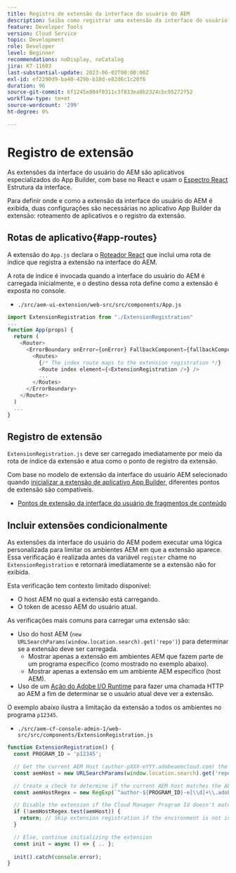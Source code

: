 ```yaml
---
title: Registro de extensão da interface do usuário do AEM
description: Saiba como registrar uma extensão da interface do usuário do AEM.
feature: Developer Tools
version: Cloud Service
topic: Development
role: Developer
level: Beginner
recommendations: noDisplay, noCatalog
jira: KT-11603
last-substantial-update: 2023-06-02T00:00:00Z
exl-id: ef2290d9-ba40-429b-b10d-e82d6c1c20f6
duration: 96
source-git-commit: 6f1245e804f0311c3f833ea8b2324cbc95272f52
workflow-type: tm+mt
source-wordcount: '299'
ht-degree: 0%

---
```


# Registro de extensão

As extensões da interface do usuário do AEM são aplicativos especializados do App Builder, com base no React e usam o [Espectro React](https://react-spectrum.adobe.com/react-spectrum/) Estrutura da interface.

Para definir onde e como a extensão da interface do usuário do AEM é exibida, duas configurações são necessárias no aplicativo App Builder da extensão: roteamento de aplicativos e o registro da extensão.

## Rotas de aplicativo{#app-routes}

A extensão do `App.js` declara o [Roteador React](https://reactrouter.com/en/main) que inclui uma rota de índice que registra a extensão na interface do AEM.

A rota de índice é invocada quando a interface do usuário do AEM é carregada inicialmente, e o destino dessa rota define como a extensão é exposta no console.

+ `./src/aem-ui-extension/web-src/src/components/App.js`

```javascript
import ExtensionRegistration from "./ExtensionRegistration"
...            
function App(props) {
  return (
    <Router>
      <ErrorBoundary onError={onError} FallbackComponent={fallbackComponent}>
        <Routes>
          {/* The index route maps to the extension registration */}
          <Route index element={<ExtensionRegistration />} />
          ...                                   
        </Routes>
      </ErrorBoundary>
    </Router>
  )
  ...
}
```

## Registro de extensão

`ExtensionRegistration.js` deve ser carregado imediatamente por meio da rota de índice da extensão e atua como o ponto de registro da extensão.

Com base no modelo de extensão da interface do usuário AEM selecionado quando [inicializar a extensão de aplicativo App Builder](./app-initialization.md), diferentes pontos de extensão são compatíveis.

+ [Pontos de extensão da interface do usuário de fragmentos de conteúdo](./content-fragments/overview.md#extension-points)

## Incluir extensões condicionalmente

As extensões da interface do usuário do AEM podem executar uma lógica personalizada para limitar os ambientes AEM em que a extensão aparece. Essa verificação é realizada antes da variável `register` chame no `ExtensionRegistration` e retornará imediatamente se a extensão não for exibida.

Esta verificação tem contexto limitado disponível:

+ O host AEM no qual a extensão está carregando.
+ O token de acesso AEM do usuário atual.

As verificações mais comuns para carregar uma extensão são:

+ Uso do host AEM (`new URLSearchParams(window.location.search).get('repo')`) para determinar se a extensão deve ser carregada.
   + Mostrar apenas a extensão em ambientes AEM que fazem parte de um programa específico (como mostrado no exemplo abaixo).
   + Mostrar apenas a extensão em um ambiente AEM específico (host AEM).
+ Uso de um [Ação do Adobe I/O Runtime](./runtime-action.md) para fazer uma chamada HTTP ao AEM a fim de determinar se o usuário atual deve ver a extensão.

O exemplo abaixo ilustra a limitação da extensão a todos os ambientes no programa `p12345`.

+ `./src/aem-cf-console-admin-1/web-src/src/components/ExtensionRegistration.js`

```javascript
function ExtensionRegistration() {
  const PROGRAM_ID = 'p12345';

  // Get the current AEM Host (author-pXXX-eYYY.adobeaemcloud.com) the extension is loading on
  const aemHost = new URLSearchParams(window.location.search).get('repo');

  // Create a check to determine if the current AEM host matches the AEM program that uses this extension 
  const aemHostRegex = new RegExp(`^author-${PROGRAM_ID}-e[\\d]+\\.adobeaemcloud\\.com$`)

  // Disable the extension if the Cloud Manager Program Id doesn't match the regex.
  if (!aemHostRegex.test(aemHost)) {
    return; // Skip extension registration if the environment is not in program p12345.
  }

  // Else, continue initializing the extension
  const init = async () => { .. };
  
  init().catch(console.error);
}
```
